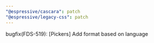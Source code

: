 ```yaml
---
"@espressive/cascara": patch
"@espressive/legacy-css": patch
---
```


bugfix(FDS-519): [Pickers] Add format based on language
